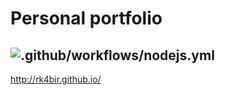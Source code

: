 # Personal portfolio
![.github/workflows/nodejs.yml](https://github.com/rk4bir/rk4bir.github.io/workflows/.github/workflows/nodejs.yml/badge.svg)
---
http://rk4bir.github.io/
